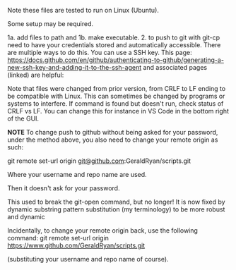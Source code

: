 Note these files are tested to run on Linux (Ubuntu). 

Some setup may be required. 

1a. add files to path and
1b. make executable. 
2. to push to git with git-cp need to have your credentials stored and automatically accessible. 
There are multiple ways to do this. You can use a SSH key. 
This page: https://docs.github.com/en/github/authenticating-to-github/generating-a-new-ssh-key-and-adding-it-to-the-ssh-agent
and associated pages (linked) are helpful:

Note that files were changed from prior version, from CRLF to LF ending to be compatible with Linux. 
This can sometimes be changed by programs or systems to interfere. If command is found but doesn't run, check status of CRLF vs LF. You can change this for instance in VS Code in the bottom right of the GUI. 

**NOTE** To change push to github without being asked for your password, under the method above, you also need to change your remote origin as such:

git remote set-url origin git@github.com:GeraldRyan/scripts.git

Where your username and repo name are used. 

Then it doesn't ask for your password.

This used to break the git-open command, but no longer! It is now fixed by dynamic substring pattern substitution (my terminology) to be more robust and dynamic

Incidentally, to change your remote origin back, use the following command:
git remote set-url origin https://www.github.com/GeraldRyan/scripts.git

(substituting your username and repo name of course). 